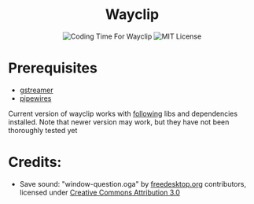 <div align="center">
    <h1>Wayclip</h1>
    <img alt="Coding Time For Wayclip" src="https://wakapi.dev/api/badge/konyogony/interval:any/project:wayclip" />
    <img alt="MIT License" src="https://img.shields.io/badge/license-MIT-blue.svg" />
</div>

# Prerequisites

- [gstreamer](https://wiki.archlinux.org/title/GStreamer)
- [pipewires](https://wiki.archlinux.org/title/PipeWire)

Current version of wayclip works with [following](https://cdn.konyogony.dev/u/Uzbdvb.sh) libs and dependencies installed. Note that newer version may work, but they have not been thoroughly tested yet
# Credits:

- Save sound: "window-question.oga" by [freedesktop.org](https://www.freedesktop.org/wiki/) contributors, licensed under [Creative Commons Attribution 3.0](https://creativecommons.org/licenses/by/3.0/)
